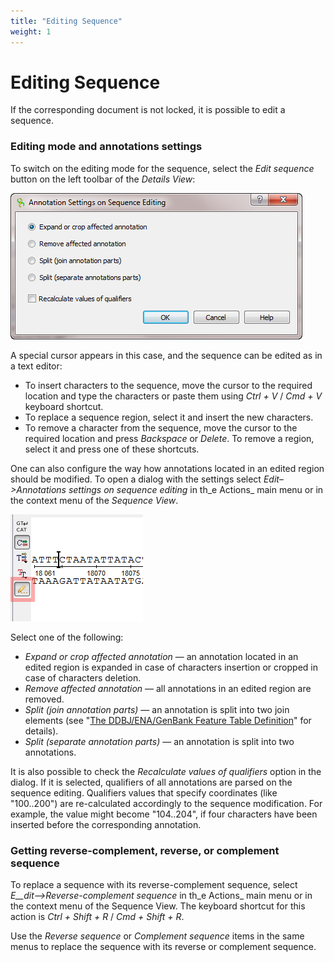 ```yaml
---
title: "Editing Sequence"
weight: 1
---
```



# Editing Sequence

If the corresponding document is not locked, it is possible to edit a sequence.

### Editing mode and annotations settings

To switch on the editing mode for the sequence, select the _Edit sequence_ button on the left toolbar of the _Details View_:


![](/images/65929426/65929427.png)

A special cursor appears in this case, and the sequence can be edited as in a text editor:

*   To insert characters to the sequence, move the cursor to the required location and type the characters or paste them using _Ctrl + V_ / _Cmd + V_ keyboard shortcut.
*   To replace a sequence region, select it and insert the new characters.
*   To remove a character from the sequence, move the cursor to the required location and press _Backspace_ or _Delete_. To remove a region, select it and press one of these shortcuts.

One can also configure the way how annotations located in an edited region should be modified. To open a dialog with the settings select _Edit–>Annotations settings on sequence editing_ in th_e Actions_ main menu or in the context menu of the _Sequence View_.


![](/images/65929426/65929428.png)

Select one of the following:

*   _Expand or crop affected annotation_ — an annotation located in an edited region is expanded in case of characters insertion or cropped in case of characters deletion.
*   _Remove affected annotation_ — all annotations in an edited region are removed.
*   _Split (join annotation parts)_ —  an annotation is split into two join elements (see "[The DDBJ/ENA/GenBank Feature Table Definition](http://www.insdc.org/files/feature_table.html)" for details).
*   _Split (separate annotation parts)_ — an annotation is split into two annotations.

It is also possible to check the _Recalculate values of qualifiers_ option in the dialog. If it is selected, qualifiers of all annotations are parsed on the sequence editing. Qualifiers values that specify coordinates (like "100..200") are re-calculated accordingly to the sequence modification. For example, the value might become "104..204", if four characters have been inserted before the corresponding annotation.

### Getting reverse-complement, reverse, or complement sequence

To replace a sequence with its reverse-complement sequence, select _E__dit–>Reverse-complement sequence_ in th_e Actions_ main menu or in the context menu of the Sequence View. The keyboard shortcut for this action is _Ctrl + Shift + R_ / _Cmd + Shift + R_.

Use the _Reverse sequence_ or _Complement _sequence__ items in the same menus to replace the sequence with its reverse or complement sequence.
